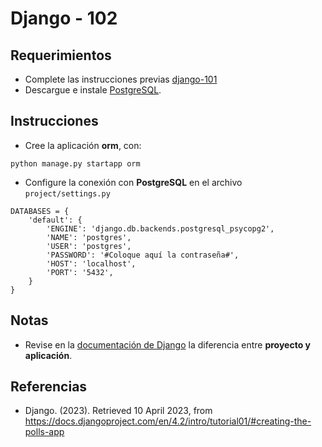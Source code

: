 # Django - 102

## Requerimientos

* Complete las instrucciones previas [django-101](django-101.md)
* Descargue e instale [PostgreSQL](https://www.enterprisedb.com/downloads/postgres-postgresql-downloads).

## Instrucciones

* Cree la aplicación **orm**, con:

```
python manage.py startapp orm
```

* Configure la conexión con **PostgreSQL** en el archivo `project/settings.py`

```
DATABASES = {
    'default': {
        'ENGINE': 'django.db.backends.postgresql_psycopg2',
        'NAME': 'postgres',
        'USER': 'postgres',
        'PASSWORD': '#Coloque aquí la contraseña#',
        'HOST': 'localhost',
        'PORT': '5432',
    }
}
```

## Notas

* Revise en la [documentación de Django](https://docs.djangoproject.com/en/4.1/intro/tutorial01/) la diferencia entre **proyecto y aplicación**.

## Referencias

* Django. (2023). Retrieved 10 April 2023, from https://docs.djangoproject.com/en/4.2/intro/tutorial01/#creating-the-polls-app
